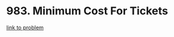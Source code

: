 # 983. Minimum Cost For Tickets

[link to problem](https://leetcode.com/problems/minimum-cost-for-tickets/)


